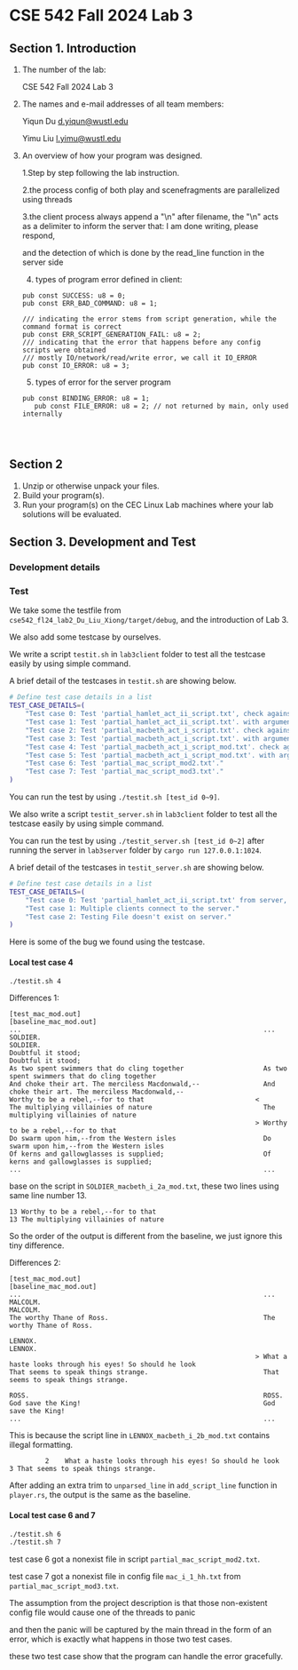 # CSE 542 Fall 2024 Lab 3

## Section 1. Introduction

1. The number of the lab:

   CSE 542 Fall 2024 Lab 3

2. The names and e-mail addresses of all team members:

   Yiqun Du
   <d.yiqun@wustl.edu>

   Yimu Liu
   <l.yimu@wustl.edu>

3. An overview of how your program was designed.

   1.Step by step following the lab instruction.

   2.the process config of both play and scenefragments are parallelized using threads

   3.the client process always append a "\n" after filename, the "\n" acts as a delimiter to inform the server that: I am done writing, please respond,

   and the detection of which is done by the read_line function in the server side

   4. types of program error defined in client:
   
   ```// Return codes
   pub const SUCCESS: u8 = 0;
   pub const ERR_BAD_COMMAND: u8 = 1;
   
   /// indicating the error stems from script generation, while the command format is correct
   pub const ERR_SCRIPT_GENERATION_FAIL: u8 = 2;
   /// indicating that the error that happens before any config scripts were obtained
   /// mostly IO/network/read/write error, we call it IO_ERROR
   pub const IO_ERROR: u8 = 3;
   
   ```
   5. types of error for the server program


   ```
   pub const BINDING_ERROR: u8 = 1;
      pub const FILE_ERROR: u8 = 2; // not returned by main, only used internally
   

   

## Section 2

1. Unzip or otherwise unpack your files.
2. Build your program(s).
3. Run your program(s) on the CEC Linux Lab machines where your lab solutions will be evaluated.

## Section 3. Development and Test

### Development details

### Test

We take some the testfile from `cse542_fl24_lab2_Du_Liu_Xiong/target/debug`, and the introduction of Lab 3.

We also add some testcase by ourselves.

We write a script `testit.sh` in `lab3client` folder to test all the testcase easily by using simple command.

A brief detail of the testcases in `testit.sh` are showing below.

```bash
# Define test case details in a list
TEST_CASE_DETAILS=(
    "Test case 0: Test 'partial_hamlet_act_ii_script.txt', check against 'baseline_ham.out'."
    "Test case 1: Test 'partial_hamlet_act_ii_script.txt'. with argument 'whinge'."
    "Test case 2: Test 'partial_macbeth_act_i_script.txt'. check against 'baseline_mac.out'."
    "Test case 3: Test 'partial_macbeth_act_i_script.txt'. with argument 'whinge'."
    "Test case 4: Test 'partial_macbeth_act_i_script_mod.txt'. check against 'baseline_mac_mod.out'."
    "Test case 5: Test 'partial_macbeth_act_i_script_mod.txt'. with argument 'whinge'."
    "Test case 6: Test 'partial_mac_script_mod2.txt'."
    "Test case 7: Test 'partial_mac_script_mod3.txt'."
)
```

You can run the test by using `./testit.sh [test_id 0~9]`.

We also write a script `testit_server.sh` in `lab3client` folder to test all the testcase easily by using simple command.

You can run the test by using `./testit_server.sh [test_id 0~2]` after running the server in `lab3server` folder by `cargo run 127.0.0.1:1024`.

A brief detail of the testcases in `testit_server.sh` are showing below.

```bash
# Define test case details in a list
TEST_CASE_DETAILS=(
    "Test case 0: Test 'partial_hamlet_act_ii_script.txt' from server, check against 'baseline_ham.out'."
    "Test case 1: Multiple clients connect to the server."
    "Test case 2: Testing File doesn't exist on server."
)
```

Here is some of the bug we found using the testcase.

#### Local test case 4

```bash
./testit.sh 4
```

Differences 1:

```plaintext
[test_mac_mod.out]                                              [baseline_mac_mod.out]
...                                                             ...
SOLDIER.                                                        SOLDIER.
Doubtful it stood;                                              Doubtful it stood;
As two spent swimmers that do cling together                    As two spent swimmers that do cling together
And choke their art. The merciless Macdonwald,--                And choke their art. The merciless Macdonwald,--
Worthy to be a rebel,--for to that                            <
The multiplying villainies of nature                            The multiplying villainies of nature
                                                              > Worthy to be a rebel,--for to that
Do swarm upon him,--from the Western isles                      Do swarm upon him,--from the Western isles
Of kerns and gallowglasses is supplied;                         Of kerns and gallowglasses is supplied;
...                                                             ...
```

base on the script in `SOLDIER_macbeth_i_2a_mod.txt`, these two lines using same line number 13.

```plaintext
13 Worthy to be a rebel,--for to that
13 The multiplying villainies of nature
```

So the order of the output is different from the baseline, we just ignore this tiny difference.

Differences 2:

```plaintext
[test_mac_mod.out]                                              [baseline_mac_mod.out]
...                                                             ...
MALCOLM.                                                        MALCOLM.
The worthy Thane of Ross.                                       The worthy Thane of Ross.

LENNOX.                                                         LENNOX.
                                                              > What a haste looks through his eyes! So should he look
That seems to speak things strange.                             That seems to speak things strange.

ROSS.                                                           ROSS.
God save the King!                                              God save the King!
...                                                             ...
```

This is because the script line in `LENNOX_macbeth_i_2b_mod.txt` contains illegal formatting.

```plaintext
         2    What a haste looks through his eyes! So should he look 
3 That seems to speak things strange.
```

After adding an extra trim to `unparsed_line` in `add_script_line` function in `player.rs`, the output is the same as the baseline.

#### Local test case 6 and 7

```bash
./testit.sh 6
./testit.sh 7
```

test case 6 got a nonexist file in script `partial_mac_script_mod2.txt`.

test case 7 got a nonexist file in config file `mac_i_1_hh.txt` from `partial_mac_script_mod3.txt`.

The assumption from the project description is that those non-existent config file would cause one of the threads to panic

and then the panic will be captured by the main thread in the form of an error, which is exactly what happens in those two test cases.

these two test case show that the program can handle the error gracefully.
